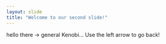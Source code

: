 ```yaml
---
layout: slide
title: "Welcome to our second slide!"
---
```

hello there -> general Kenobi...
Use the left arrow to go back!
